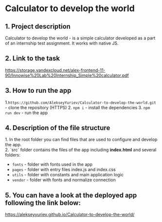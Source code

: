 <h1>Calculator to develop the world</h1>

<h2>1. Project description</h2>
Calculator to develop the world - is a simple calculator developed as a part of an internship test assignment. It works with native JS.
<h2>2. Link to the task</h2>

<a target="_blank" href="https://storage.yandexcloud.net/alex-frontend-11-90/Innowise%20Lab%20Internship_Simple%20calculator.pdf">https://storage.yandexcloud.net/alex-frontend-11-90/Innowise%20Lab%20Internship_Simple%20calculator.pdf</a>

<h2>3. How to run the app</h2>

1.`https://github.com/AlekseyYuriev/Calculator-to-develop-the-world.git` - clone the repository (HTTPS) 
2. `npm i` - install the dependencies 
3. `npm run dev` - run the app

<h2>4. Description of the file structure</h2>
1. In the root folder you can find files that are used to configure and develop the app.
<br>
2. `src` folder contains the files of the app including <strong>index.html</strong> and several folders:

 - `fonts` - folder with fonts used in the app
 - `pages` - folder with entry files index.js and index.css
- `utils` - folder with constants and main application logic
- `vendor` - folder with fonts and normalize connection

<h2>5. You can have a look at the deployed app following the link below:</h2>

<a target="_blank" href="https://alekseyyuriev.github.io/Calculator-to-develop-the-world/">https://alekseyyuriev.github.io/Calculator-to-develop-the-world/</a>
